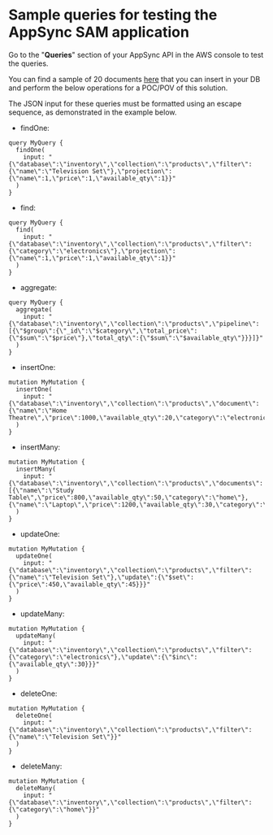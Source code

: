 # Sample queries for testing the AppSync SAM application

Go to the "**Queries**" section of your AppSync API in the AWS console to test the queries.

You can find a sample of 20 documents [here](/sample_documents.json) that you can insert in your DB and perform the below operations for a POC/POV of this solution.

The JSON input for these queries must be formatted using an escape sequence, as demonstrated in the example below.

- findOne:
```
query MyQuery {
  findOne(
    input: "{\"database\":\"inventory\",\"collection\":\"products\",\"filter\":{\"name\":\"Television Set\"},\"projection\":{\"name\":1,\"price\":1,\"available_qty\":1}}"
  )
}
```

- find:
```
query MyQuery {
  find(
    input: "{\"database\":\"inventory\",\"collection\":\"products\",\"filter\":{\"category\":\"electronics\"},\"projection\":{\"name\":1,\"price\":1,\"available_qty\":1}}"
  )
}
```

- aggregate:
```
query MyQuery {
  aggregate(
    input: "{\"database\":\"inventory\",\"collection\":\"products\",\"pipeline\":[{\"$group\":{\"_id\":\"$category\",\"total_price\":{\"$sum\":\"$price\"},\"total_qty\":{\"$sum\":\"$available_qty\"}}}]}"
  )
}
```

- insertOne:
```
mutation MyMutation {
  insertOne(
    input: "{\"database\":\"inventory\",\"collection\":\"products\",\"document\":{\"name\":\"Home Theatre\",\"price\":1000,\"available_qty\":20,\"category\":\"electronics\"}}"
  )
}
```

- insertMany:
```
mutation MyMutation {
  insertMany(
    input: "{\"database\":\"inventory\",\"collection\":\"products\",\"documents\":[{\"name\":\"Study Table\",\"price\":800,\"available_qty\":50,\"category\":\"home\"},{\"name\":\"Laptop\",\"price\":1200,\"available_qty\":30,\"category\":\"electronics\"}]}"
  )
}
```

- updateOne:
```
mutation MyMutation {
  updateOne(
    input: "{\"database\":\"inventory\",\"collection\":\"products\",\"filter\":{\"name\":\"Television Set\"},\"update\":{\"$set\":{\"price\":450,\"available_qty\":45}}}"
  )
}
```

- updateMany:
```
mutation MyMutation {
  updateMany(
    input: "{\"database\":\"inventory\",\"collection\":\"products\",\"filter\":{\"category\":\"electronics\"},\"update\":{\"$inc\":{\"available_qty\":30}}}"
  )
}
```

- deleteOne:
```
mutation MyMutation {
  deleteOne(
    input: "{\"database\":\"inventory\",\"collection\":\"products\",\"filter\":{\"name\":\"Television Set\"}}"
  )
}
```

- deleteMany:
```
mutation MyMutation {
  deleteMany(
    input: "{\"database\":\"inventory\",\"collection\":\"products\",\"filter\":{\"category\":\"home\"}}"
  )
}
```

